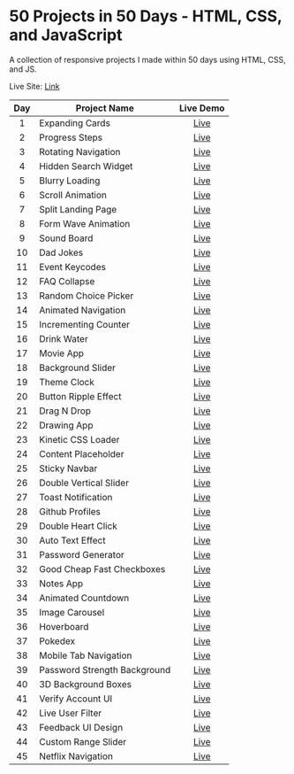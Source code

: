 # 50 Projects in 50 Days - HTML, CSS, and JavaScript

A collection of responsive projects I made within 50 days using HTML, CSS, and JS.

Live Site: [Link](https://50-projects-in-50-days-fidellim.netlify.app/)

| Day | Project Name                 |                                           Live Demo                                           |
| :-: | ---------------------------- | :-------------------------------------------------------------------------------------------: |
|  1  | Expanding Cards              |        [Live](https://50-projects-in-50-days-fidellim.netlify.app/expanding%20cards/)         |
|  2  | Progress Steps               |         [Live](https://50-projects-in-50-days-fidellim.netlify.app/progress%20steps/)         |
|  3  | Rotating Navigation          |      [Live](https://50-projects-in-50-days-fidellim.netlify.app/rotating%20navigation/)       |
|  4  | Hidden Search Widget         |     [Live](https://50-projects-in-50-days-fidellim.netlify.app/hidden%20search%20widget/)     |
|  5  | Blurry Loading               |         [Live](https://50-projects-in-50-days-fidellim.netlify.app/blurry%20loading/)         |
|  6  | Scroll Animation             |        [Live](https://50-projects-in-50-days-fidellim.netlify.app/scroll%20animation/)        |
|  7  | Split Landing Page           |      [Live](https://50-projects-in-50-days-fidellim.netlify.app/split%20landing%20page/)      |
|  8  | Form Wave Animation          |     [Live](https://50-projects-in-50-days-fidellim.netlify.app/form%20wave%20animation/)      |
|  9  | Sound Board                  |          [Live](https://50-projects-in-50-days-fidellim.netlify.app/sound%20board/)           |
| 10  | Dad Jokes                    |           [Live](https://50-projects-in-50-days-fidellim.netlify.app/dad%20jokes/)            |
| 11  | Event Keycodes               |         [Live](https://50-projects-in-50-days-fidellim.netlify.app/event%20keycodes/)         |
| 12  | FAQ Collapse                 |          [Live](https://50-projects-in-50-days-fidellim.netlify.app/faq%20collapse/)          |
| 13  | Random Choice Picker         |     [Live](https://50-projects-in-50-days-fidellim.netlify.app/random%20choice%20picker/)     |
| 14  | Animated Navigation          |      [Live](https://50-projects-in-50-days-fidellim.netlify.app/animated%20navigation/)       |
| 15  | Incrementing Counter         |      [Live](https://50-projects-in-50-days-fidellim.netlify.app/incrementing%20counter/)      |
| 16  | Drink Water                  |          [Live](https://50-projects-in-50-days-fidellim.netlify.app/drink%20water/)           |
| 17  | Movie App                    |           [Live](https://50-projects-in-50-days-fidellim.netlify.app/movie%20app/)            |
| 18  | Background Slider            |       [Live](https://50-projects-in-50-days-fidellim.netlify.app/background%20slider/)        |
| 19  | Theme Clock                  |          [Live](https://50-projects-in-50-days-fidellim.netlify.app/theme%20clock/)           |
| 20  | Button Ripple Effect         |     [Live](https://50-projects-in-50-days-fidellim.netlify.app/button%20ripple%20effect/)     |
| 21  | Drag N Drop                  |         [Live](https://50-projects-in-50-days-fidellim.netlify.app/drag%20n%20drop/)          |
| 22  | Drawing App                  |          [Live](https://50-projects-in-50-days-fidellim.netlify.app/drawing%20app/)           |
| 23  | Kinetic CSS Loader           |      [Live](https://50-projects-in-50-days-fidellim.netlify.app/kinetic%20css%20loader/)      |
| 24  | Content Placeholder          |      [Live](https://50-projects-in-50-days-fidellim.netlify.app/content%20placeholder/)       |
| 25  | Sticky Navbar                |         [Live](https://50-projects-in-50-days-fidellim.netlify.app/sticky%20navbar/)          |
| 26  | Double Vertical Slider       |    [Live](https://50-projects-in-50-days-fidellim.netlify.app/double%20vertical%20slider/)    |
| 27  | Toast Notification           |       [Live](https://50-projects-in-50-days-fidellim.netlify.app/toast%20notification/)       |
| 28  | Github Profiles              |        [Live](https://50-projects-in-50-days-fidellim.netlify.app/github%20profiles/)         |
| 29  | Double Heart Click           |      [Live](https://50-projects-in-50-days-fidellim.netlify.app/double%20heart%20click/)      |
| 30  | Auto Text Effect             |       [Live](https://50-projects-in-50-days-fidellim.netlify.app/auto%20text%20effect/)       |
| 31  | Password Generator           |       [Live](https://50-projects-in-50-days-fidellim.netlify.app/password%20generator/)       |
| 32  | Good Cheap Fast Checkboxes   | [Live](https://50-projects-in-50-days-fidellim.netlify.app/good%20cheap%20fast%20checkboxes/) |
| 33  | Notes App                    |           [Live](https://50-projects-in-50-days-fidellim.netlify.app/notes%20app/)            |
| 34  | Animated Countdown           |       [Live](https://50-projects-in-50-days-fidellim.netlify.app/animated%20countdown/)       |
| 35  | Image Carousel               |         [Live](https://50-projects-in-50-days-fidellim.netlify.app/image%20carousel/)         |
| 36  | Hoverboard                   |            [Live](https://50-projects-in-50-days-fidellim.netlify.app/hoverboard/)            |
| 37  | Pokedex                      |             [Live](https://50-projects-in-50-days-fidellim.netlify.app/pokedex/)              |
| 38  | Mobile Tab Navigation        |    [Live](https://50-projects-in-50-days-fidellim.netlify.app/mobile%20tab%20navigation/)     |
| 39  | Password Strength Background | [Live](https://50-projects-in-50-days-fidellim.netlify.app/password%20strength%20background/) |
| 40  | 3D Background Boxes          |     [Live](https://50-projects-in-50-days-fidellim.netlify.app/3d%20background%20boxes/)      |
| 41  | Verify Account UI            |      [Live](https://50-projects-in-50-days-fidellim.netlify.app/verify%20account%20ui/)       |
| 42  | Live User Filter             |       [Live](https://50-projects-in-50-days-fidellim.netlify.app/live%20user%20filter/)       |
| 43  | Feedback UI Design           |      [Live](https://50-projects-in-50-days-fidellim.netlify.app/feedback%20ui%20design/)      |
| 44  | Custom Range Slider          |     [Live](https://50-projects-in-50-days-fidellim.netlify.app/custom%20range%20slider/)      |
| 45  | Netflix Navigation           |       [Live](https://50-projects-in-50-days-fidellim.netlify.app/netflix%20navigation/)       |
